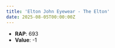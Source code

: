 ```yaml
---
title: 'Elton John Eyewear - The Elton'
date: 2025-08-05T00:00:00Z
---
```

- **RAP**: 693
- **Value**: -1
